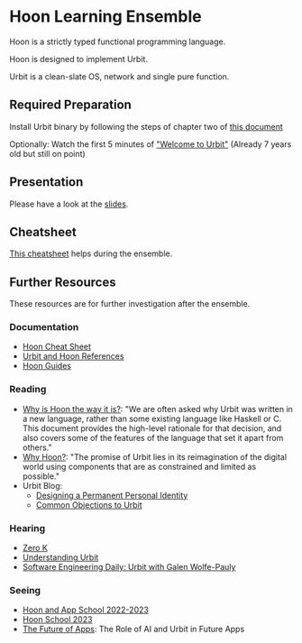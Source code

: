 # Hoon Learning Ensemble

Hoon is a strictly typed functional programming language.

Hoon is designed to implement Urbit.

Urbit is a clean-slate OS, network and single pure function.


## Required Preparation

Install Urbit binary by following the steps of chapter two of [this document](https://urbit.org/getting-started/cli)

Optionally: Watch the first 5 minutes of ["Welcome to Urbit"](https://www.youtube.com/watch?v=g1qroWiZF90) (Already 7 years old but still on point)


## Presentation

Please have a look at the [slides](slides.md).


## Cheatsheet

[This cheatsheet](cheatsheet.md) helps during the ensemble.


## Further Resources

These resources are for further investigation after the ensemble.

### Documentation

- [Hoon Cheat Sheet](https://developers.urbit.org/reference/hoon/cheat-sheet)
- [Urbit and Hoon References](https://developers.urbit.org/)
- [Hoon Guides](https://developers.urbit.org/guides)

### Reading

- [Why is Hoon the way it is?](https://developers.urbit.org/reference/hoon/overview#why-is-hoon-the-way-it-is): "We are often asked why Urbit was written in a new language, rather than some existing language like Haskell or C. This document provides the high-level rationale for that decision, and also covers some of the features of the language that set it apart from others."
- [Why Hoon?](https://urbit.org/blog/why-hoon): "The promise of Urbit lies in its reimagination of the digital world using components that are as constrained and limited as possible."
- Urbit Blog:
  - [Designing a Permanent Personal Identity](https://urbit.org/blog/pki-maze)
  - [Common Objections to Urbit](https://urbit.org/blog/common-objections-to-urbit)

### Hearing

- [Zero K](https://podcasts.apple.com/us/podcast/laugh-now-scry-later-with-rovnys-ricfer/id1679792981?i=1000619483418)
- [Understanding Urbit](https://open.spotify.com/show/0Iu8wvvgYzgmizSytfnqVY)
- [Software Engineering Daily: Urbit with Galen Wolfe-Pauly](https://softwareengineeringdaily.com/2021/12/17/urbit-with-galen-wolfe-pauly/)

### Seeing

- [Hoon and App School 2022-2023](https://www.youtube.com/@sigilante)
- [Hoon School 2023](https://www.youtube.com/@urbiteducation)
- [The Future of Apps](https://www.youtube.com/watch?v=QU0Ml0ihds0): The Role of AI and Urbit in Future Apps
